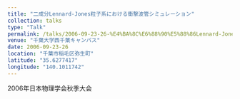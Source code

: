 ```yaml
---
title: "二成分Lennard-Jones粒子系における衝撃波管シミュレーション"
collection: talks
type: "Talk"
permalink: /talks/2006-09-23-26-%E4%BA%8C%E6%88%90%E5%88%86Lennard-Jones%E7%B2%92%E5%AD%90%E7%B3%BB%E3%81%AB
venue: "千葉大学西千葉キャンパス"
date: 2006-09-23-26
location: "千葉市稲毛区弥生町"
latitude: "35.6277417"
longitude: "140.1011742"
---
```


2006年日本物理学会秋季大会
